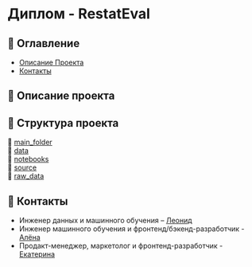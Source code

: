 # Диплом - RestatEval


## :cookie: Оглавление
- [Описание Проекта](#описание-проекта)
- [Контакты](#контакты)

## :cookie: Описание проекта

## :cookie: Структура проекта
📁 [main_folder](main_folder)  
    :ledger: [data](main_folder/data)  
    :ledger: [notebooks](main_folder/notebooks)  
    :ledger: [source](source)  
📁 [raw_data](raw_data) 

## :cookie: Контакты
- Инженер данных и машинного обучения – [Леонид](https://github.com/barbarossk1n)
- Инженер машинного обучения и фронтенд/бэкенд-разработчик - [Алёна]()
- Продакт-менеджер, маркетолог и фронтенд-разработчик - [Екатерина]()
